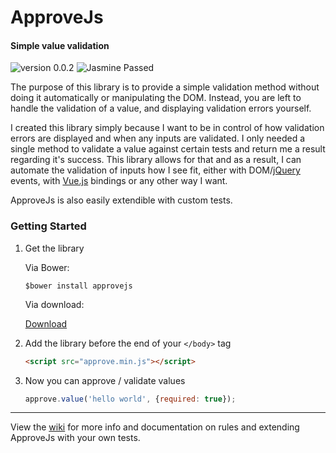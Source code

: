# ApproveJs
#### Simple value validation
![version 0.0.2](https://img.shields.io/badge/version-0.0.2-green.svg) ![Jasmine Passed](https://img.shields.io/badge/jasmine-passed-green.svg)

The purpose of this library is to provide a simple validation method without doing it automatically or manipulating the DOM. Instead, you are left to handle the validation of a value, and displaying validation errors yourself.

I created this library simply because I want to be in control of how validation errors are displayed and when any inputs are validated. I only needed a single method to validate a value against certain tests and return me a result regarding it's success. This library allows for that and as a result, I can automate the validation of inputs how I see fit, either with DOM/[jQuery](http://api.jquery.com/?s=events) events, with [Vue.js](http://vuejs.org/guide/events.html) bindings or any other way I want.

ApproveJs is also easily extendible with custom tests.

### Getting Started

1. Get the library

   Via Bower:

   ```
   $bower install approvejs
   ```

   Via download:

   [Download](https://github.com/CharlGottschalk/approvejs/releases)
2. Add the library before the end of your `</body>` tag

   ```html
   <script src="approve.min.js"></script>
   ```
3. Now you can approve / validate values

   ```javascript
   approve.value('hello world', {required: true});
   ```

---

View the [wiki](https://github.com/CharlGottschalk/approvejs/wiki) for more info and documentation on rules and extending ApproveJs with your own tests.

